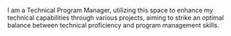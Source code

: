 I am a Technical Program Manager, utilizing this space to enhance my technical capabilities through various projects, aiming to strike an optimal balance between technical proficiency and program management skills.
